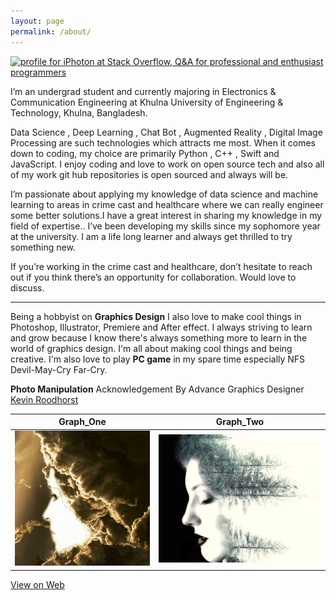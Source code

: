 ```yaml
---
layout: page
permalink: /about/
---
```

<a href="https://stackoverflow.com/users/9215780/iphoton">
<img src="https://stackoverflow.com/users/flair/9215780.png?theme=clean" width="208" height="58" alt="profile for iPhoton at Stack Overflow, Q&amp;A for professional and enthusiast programmers" title="profile for iPhoton at Stack Overflow, Q&amp;A for professional and enthusiast programmers">
</a><br>

I’m an undergrad student and currently majoring in Electronics & Communication Engineering at Khulna University of Engineering & Technology, Khulna, Bangladesh.

Data Science , Deep Learning , Chat Bot , Augmented Reality , Digital Image Processing are such technologies which attracts me most. When it comes down to coding, my choice are primarily Python , C++ , Swift and JavaScript. I enjoy coding and love to work on open source tech and also all of my work git hub repositories is open sourced and always will be.

I’m passionate about applying my knowledge of data science and machine learning to areas in crime cast and healthcare where we can really engineer some better solutions.I have a great interest in sharing my knowledge in my field of expertise.. I’ve been developing my skills since my sophomore year at the university. I am a life long learner and always get thrilled to try something new.

If you’re working in the crime cast and healthcare, don’t hesitate to reach out if you think there’s an opportunity for collaboration. Would love to discuss.

---

Being a hobbyist on **Graphics Design** I also love to make cool things in Photoshop, Illustrator, Premiere and After effect. I always striving to learn and grow because I know there's always something more to learn in the world of graphics design. I'm all about making 
cool things and being creative. I'm also love to play **PC game** in my spare time especially NFS Devil-May-Cry Far-Cry.

**Photo Manipulation** Acknowledgement By Advance Graphics Designer [Kevin Roodhorst](https://www.youtube.com/user/KevinRoodhorst/featured)


Graph_One             |  Graph_Two           
:-------------------------:|:-----------------------------:
![](/images/graph_one.jpg)  |  ![](/images/graph_two.jpg)   

[View on Web](https://www.flickr.com/photos/cosmic_plasma/sets/72157687263827040/with/37567324632/)


